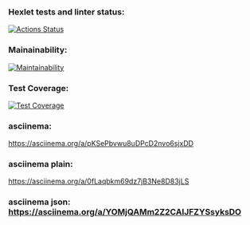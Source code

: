 ### Hexlet tests and linter status:
[![Actions Status](https://github.com/LiudmilaKorchikova/java-project-71/actions/workflows/hexlet-check.yml/badge.svg)](https://github.com/LiudmilaKorchikova/java-project-71/actions)
### Mainainability:
[![Maintainability](https://api.codeclimate.com/v1/badges/384cc0809b02ef192893/maintainability)](https://codeclimate.com/github/LiudmilaKorchikova/java-project-71/maintainability)
### Test Coverage:
[![Test Coverage](https://api.codeclimate.com/v1/badges/384cc0809b02ef192893/test_coverage)](https://codeclimate.com/github/LiudmilaKorchikova/java-project-71/test_coverage)
### asciinema:
https://asciinema.org/a/pKSePbvwu8uDPcD2nvo6sjxDD
### asciinema plain:
https://asciinema.org/a/0fLaqbkm69dz7jB3Ne8D83jLS
### asciinema json:                                                                                                                https://asciinema.org/a/YOMjQAMm2Z2CAlJFZYSsyksDO
